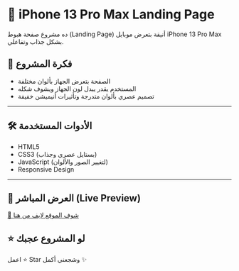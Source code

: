 # 📱 iPhone 13 Pro Max Landing Page

ده مشروع صفحة هبوط (Landing Page) أنيقة بتعرض موبايل iPhone 13 Pro Max بشكل جذاب وتفاعلي.

## 🎨 فكرة المشروع

- الصفحة بتعرض الجهاز بألوان مختلفة
- المستخدم يقدر يبدل لون الجهاز ويشوف شكله
- تصميم عصري بألوان متدرجة وتأثيرات أنيميشن خفيفة

---

## 🛠️ الأدوات المستخدمة

- HTML5
- CSS3 (بستايل عصري وجذاب)
- JavaScript (لتغيير الصور والألوان)
- Responsive Design

---

## 🔗 العرض المباشر (Live Preview)

[🎯 شوف الموقع لايف من هنا](https://antonious-sameh.github.io/iphone13-landing-page/)  

## ⭐ لو المشروع عجبك
اعمل ⭐ Star وشجعني أكمل ✨
